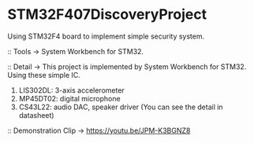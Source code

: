 # STM32F407DiscoveryProject
Using STM32F4 board to implement simple security system.

:: Tools -> System Workbench for STM32.

:: Detail -> This project is implemented by System Workbench for STM32. Using these simple IC.
  1. LIS302DL: 3-axis accelerometer
  2. MP45DT02: digital microphone
  3. CS43L22: audio DAC, speaker driver
  (You can see the detail in datasheet)
  
::  Demonstration Clip -> https://youtu.be/JPM-K3BGNZ8

